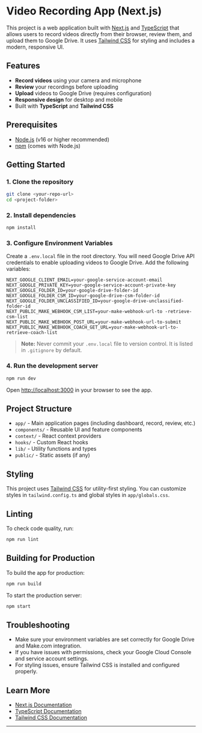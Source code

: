 # Video Recording App (Next.js)

This project is a web application built with [Next.js](https://nextjs.org/) and [TypeScript](https://www.typescriptlang.org/) that allows users to record videos directly from their browser, review them, and upload them to Google Drive. It uses [Tailwind CSS](https://tailwindcss.com/) for styling and includes a modern, responsive UI.

## Features
- **Record videos** using your camera and microphone
- **Review** your recordings before uploading
- **Upload** videos to Google Drive (requires configuration)
- **Responsive design** for desktop and mobile
- Built with **TypeScript** and **Tailwind CSS**

## Prerequisites
- [Node.js](https://nodejs.org/) (v16 or higher recommended)
- [npm](https://www.npmjs.com/) (comes with Node.js)

## Getting Started

### 1. Clone the repository
```bash
git clone <your-repo-url>
cd <project-folder>
```

### 2. Install dependencies
```bash
npm install
```

### 3. Configure Environment Variables

Create a `.env.local` file in the root directory. You will need Google Drive API credentials to enable uploading videos to Google Drive. Add the following variables:

```env
NEXT_GOOGLE_CLIENT_EMAIL=your-google-service-account-email
NEXT_GOOGLE_PRIVATE_KEY=your-google-service-account-private-key
NEXT_GOOGLE_FOLDER_ID=your-google-drive-folder-id
NEXT_GOOGLE_FOLDER_CSM_ID=your-google-drive-csm-folder-id
NEXT_GOOGLE_FOLDER_UNCLASSIFIED_ID=your-google-drive-unclassified-folder-id
NEXT_PUBLIC_MAKE_WEBHOOK_CSM_LIST=your-make-webhook-url-to -retrieve-csm-list
NEXT_PUBLIC_MAKE_WEBHOOK_POST_URL=your-make-webhook-url-to-submit
NEXT_PUBLIC_MAKE_WEBHOOK_COACH_GET_URL=your-make-webhook-url-to-retrieve-coach-list
```

> **Note:** Never commit your `.env.local` file to version control. It is listed in `.gitignore` by default.

### 4. Run the development server
```bash
npm run dev
```

Open [http://localhost:3000](http://localhost:3000) in your browser to see the app.

## Project Structure
- `app/` - Main application pages (including dashboard, record, review, etc.)
- `components/` - Reusable UI and feature components
- `context/` - React context providers
- `hooks/` - Custom React hooks
- `lib/` - Utility functions and types
- `public/` - Static assets (if any)

## Styling
This project uses [Tailwind CSS](https://tailwindcss.com/) for utility-first styling. You can customize styles in `tailwind.config.ts` and global styles in `app/globals.css`.

## Linting
To check code quality, run:
```bash
npm run lint
```

## Building for Production
To build the app for production:
```bash
npm run build
```
To start the production server:
```bash
npm start
```

## Troubleshooting
- Make sure your environment variables are set correctly for Google Drive and Make.com integration.
- If you have issues with permissions, check your Google Cloud Console and service account settings.
- For styling issues, ensure Tailwind CSS is installed and configured properly.

## Learn More
- [Next.js Documentation](https://nextjs.org/docs)
- [TypeScript Documentation](https://www.typescriptlang.org/docs/)
- [Tailwind CSS Documentation](https://tailwindcss.com/docs)

---